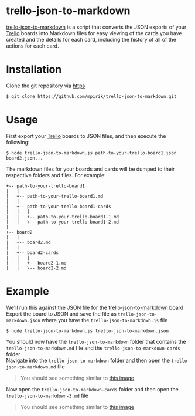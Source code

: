 # trello-json-to-markdown
[trello-json-to-markdown](https://github.com/mpirik/trello-json-to-markdown) is a script that converts the JSON exports
of your [Trello](https://trello.com/) boards into Markdown files for easy viewing of the cards you have created and the
details for each card, including the history of all of the actions for each card.
# Installation
Clone the git repository via [https](https://github.com/mpirik/trello-json-to-markdown.git)
```
$ git clone https://github.com/mpirik/trello-json-to-markdown.git
```

# Usage
First export your [Trello](https://trello.com/) boards to JSON files, and then execute the following:
```
$ node trello-json-to-markdown.js path-to-your-trello-board1.json board2.json...
```
The markdown files for your boards and cards will be dumped to their respective folders and files. For example:
```
+-- path-to-your-trello-board1
|   |
|   +-- path-to-your-trello-board1.md
|   |
|   +-- path-to-your-trello-board1-cards
|   |   |
|   |   +-- path-to-your-trello-board1-1.md
|   |   \-- path-to-your-trello-board1-2.md
|
+-- board2
|   |
|   +-- board2.md
|   |
|   +-- board2-cards
|   |   |
|   |   +-- board2-1.md
|   |   \-- board2-2.md
```
# Example
We'll run this against the JSON file for the
[trello-json-to-markdown](https://trello.com/b/1Mt3BuUL/trello-json-to-markdown) board  </br>
Export the board to JSON and save the file as `trello-json-to-markdown.json` where you have the `trello-json-to-markdown.js`
file
```
$ node trello-json-to-markdown.js trello-json-to-markdown.json
```
You should now have the `trello-json-to-markdown` folder that contains the `trello-json-to-markdown.md` file and the
`trello-json-to-markdown-cards` folder  </br>
Navigate into the `trello-json-to-markdown` folder and then open the `trello-json-to-markdown.md` file  </br>
> You should see something similar to [this image](example-screenshots/board-markdown-screenshot.png)

Now open the `trello-json-to-markdown-cards` folder and then open the `trello-json-to-markdown-3.md` file  </br>
>You should see something similar to [this image](example-screenshots/card-markdown-screenshot.png)
